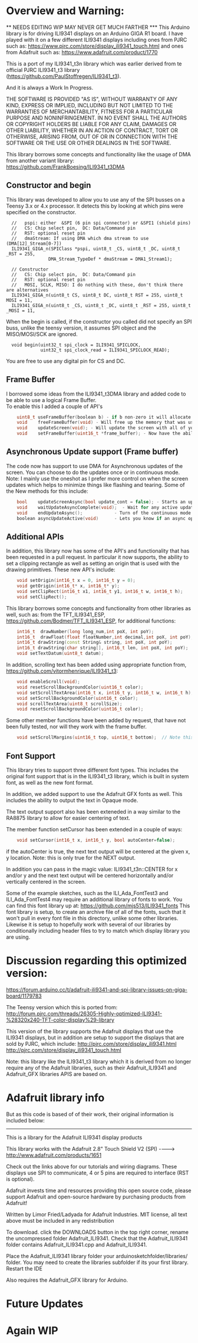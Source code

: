 Overview and Warning: 
=====
** NEEDS EDITING WIP MAY NEVER GET MUCH FARTHER ***
This Arduino library is for driving ILI9341 displays on an Arduino GIGA R1 board. I
 have played with it on a few different
ILI9341 displays including ones from PJRC such as: https://www.pjrc.com/store/display_ili9341_touch.html and ones from Adafruit such as: https://www.adafruit.com/product/1770

This is a port of my ILI9341_t3n library which was earlier derived from te official PJRC ILI9341_t3 library (https://github.com/PaulStoffregen/ILI9341_t3).

And it is always a Work In Progress.

THE SOFTWARE IS PROVIDED "AS IS", WITHOUT WARRANTY OF ANY KIND, EXPRESS OR
IMPLIED, INCLUDING BUT NOT LIMITED TO THE WARRANTIES OF MERCHANTABILITY,
FITNESS FOR A PARTICULAR PURPOSE AND NONINFRINGEMENT. IN NO EVENT SHALL THE
AUTHORS OR COPYRIGHT HOLDERS BE LIABLE FOR ANY CLAIM, DAMAGES OR OTHER
LIABILITY, WHETHER IN AN ACTION OF CONTRACT, TORT OR OTHERWISE, ARISING FROM,
OUT OF OR IN CONNECTION WITH THE SOFTWARE OR THE USE OR OTHER DEALINGS IN THE
SOFTWARE.


This library borrows some concepts and functionality like the usage of DMA from another variant library: https://github.com/FrankBoesing/ILI9341_t3DMA

Constructor and begin
----
This library was developed to allow you to use any of the SPI busses on a Teensy 3.x or 4.x processor. 
It detects this by looking at which pins were specified on the constructor. 

```
  //   pspi: either  &SPI (6 pin spi connector) or &SPI1 (shield pins)
  //   CS: Chip select pin,  DC: Data/Command pin
  //   RST: optional reset pin
  //   dmaStream: If using DMA which dma stream to use (DMA[12]_Stream[0-7])
  ILI9341_GIGA_n(SPIClass *pspi, uint8_t _CS, uint8_t _DC, uint8_t _RST = 255, 
                DMA_Stream_TypeDef * dmaStream = DMA1_Stream1);

  // Constructor
  //   CS: Chip select pin,  DC: Data/Command pin
  //   RST: optional reset pin
  //   MOSI, SCLK, MISO: I do nothing with these, don't think there are alternatives
  ILI9341_GIGA_n(uint8_t CS, uint8_t DC, uint8_t RST = 255, uint8_t MOSI = 11,
  ILI9341_GIGA_n(uint8_t _CS, uint8_t _DC, uint8_t _RST = 255, uint8_t _MOSI = 11,
```

When the begin is called, if the constructor you called did not specify an SPI buss,
unlike the teensy version, it assumes SPI object and the MISO/MOSI/SCK are ignored. 
```
  void begin(uint32_t spi_clock = ILI9341_SPICLOCK,
             uint32_t spi_clock_read = ILI9341_SPICLOCK_READ);
```

You are free to use any digital pin for CS and DC.

Frame Buffer
------------
I borrowed some ideas from the ILI9341_t3DMA library and added code to be able to use a logical Frame Buffer.  
To enable this I added a couple of API's 
```c++
    uint8_t useFrameBuffer(boolean b) - if b non-zero it will allocate memory and start using
    void	freeFrameBuffer(void) - Will free up the memory that was used.
    void	updateScreen(void); - Will update the screen with all of your updates...
	void	setFrameBuffer(uint16_t *frame_buffer); - Now have the ability allocate the frame buffer and pass it in, to avoid use of malloc
```
Asynchronous Update support (Frame buffer)
------------------------

The code now has support to use DMA for Asynchronous updates of the screen.  You can choose to do the updates once or in continuous mode.  Note: I mainly use the 
oneshot as I prefer more control on when the screen updates which helps to minimize things like flashing and tearing. 
Some of the New methods for this include: 

```c++
	bool	updateScreenAsync(bool update_cont = false); - Starts an update either one shot or continuous
	void	waitUpdateAsyncComplete(void);  - Wait for any active update to complete
	void	endUpdateAsync();			 - Turn of the continuous mode.
	boolean	asyncUpdateActive(void)      - Lets you know if an async operation is still active
```

Additional APIs
---------------
In addition, this library now has some of the API's and functionality that has been requested in a pull request.  In particular it now supports, the ability to set a clipping rectangle as well as setting an origin that is used with the drawing primitives.   These new API's include:
```c++
	void setOrigin(int16_t x = 0, int16_t y = 0); 
	void getOrigin(int16_t* x, int16_t* y);
	void setClipRect(int16_t x1, int16_t y1, int16_t w, int16_t h); 
	void setClipRect();
```

This library borrows some concepts and functionality from other libraries as well, such as: from the TFT_ILI9341_ESP, https://github.com/Bodmer/TFT_ILI9341_ESP, for additional functions:
```c++
    int16_t  drawNumber(long long_num,int poX, int poY);
    int16_t  drawFloat(float floatNumber,int decimal,int poX, int poY);   
    int16_t drawString(const String& string, int poX, int poY);
    int16_t drawString(char string[], int16_t len, int poX, int poY);
    void setTextDatum(uint8_t datum);
```

In addition, scrolling text has been added using appropriate function from, https://github.com/vitormhenrique/ILI9341_t3:
```c++
    void enableScroll(void);
    void resetScrollBackgroundColor(uint16_t color);
    void setScrollTextArea(int16_t x, int16_t y, int16_t w, int16_t h);
    void setScrollBackgroundColor(uint16_t color);
    void scrollTextArea(uint8_t scrollSize);
    void resetScrollBackgroundColor(uint16_t color);
```

Some other member functions have been added by request, that have not been fully tested, nor will they work with the
frame buffer.
```c++
	void setScrollMargins(uint16_t top, uint16_t bottom);  // Note this is now also member of Adafruit library
```

Font Support
------------
This library tries to support three different font types.  This includes the original font support that is in the ILI9341_t3 library, which is 
built in system font, as well as the new font format. 

In addition, we added support to use the Adafruit GFX fonts as well. This includes the ability to output the text in Opaque mode. 

The text output support also has been exteneded in a way similar to the RA8875 library to allow for easier centering of text. 

The member function setCursor has been extended in a couple of ways:
```c++
	void setCursor(int16_t x, int16_t y, bool autoCenter=false);
```
if the autoCenter is true, the next text output will be centered at the given x, y location.  Note: this is only true for the NEXT output.  

In addition you can pass in the magic value: ILI9341_t3n::CENTER for x and/or y and the next text output will be centered horizontally and/or vertically centered in the screen. 

Some of the example sketches, such as the ILI_Ada_FontTest3 and ILI_Ada_FontTest4 may require an additional library of fonts to work.
You can find this font library up at: https://github.com/mjs513/ILI9341_fonts
This font library is setup, to create an archive file of all of the fonts, such that it won't pull in every font file in this directory, 
unlike some other libraries.  Likewise it is setup to hopefully work with several of our libraries by conditionally including header files
to try to match which display library you are using. 



Discussion regarding this optimized version:
==========================

https://forum.arduino.cc/t/adafruit-ili9341-and-spi-library-issues-on-giga-board/1179783

The Teensy version which this is ported from:
http://forum.pjrc.com/threads/26305-Highly-optimized-ILI9341-%28320x240-TFT-color-display%29-library

This version of the library supports the Adafruit displays that use the ILI9341 displays, but in
addition are setup to support the displays that are sold by PJRC, which include:
	http://pjrc.com/store/display_ili9341.html
	http://pjrc.com/store/display_ili9341_touch.html

Note: this library like the ILI9341_t3 library which it is derived from no longer  require any of the Adafruit libraries, such as their Adafruit_ILI9341 and Adafruit_GFX libraries APIS are based on.

Adafruit library info
=======================

But as this code is based of of their work, their original information is included below:

------------------------------------------

This is a library for the Adafruit ILI9341 display products

This library works with the Adafruit 2.8" Touch Shield V2 (SPI)
  ----> http://www.adafruit.com/products/1651
 
Check out the links above for our tutorials and wiring diagrams.
These displays use SPI to communicate, 4 or 5 pins are required
to interface (RST is optional).

Adafruit invests time and resources providing this open source code,
please support Adafruit and open-source hardware by purchasing
products from Adafruit!

Written by Limor Fried/Ladyada for Adafruit Industries.
MIT license, all text above must be included in any redistribution

To download. click the DOWNLOADS button in the top right corner, rename the uncompressed folder Adafruit_ILI9341. Check that the Adafruit_ILI9341 folder contains Adafruit_ILI9341.cpp and Adafruit_ILI9341.

Place the Adafruit_ILI9341 library folder your arduinosketchfolder/libraries/ folder. You may need to create the libraries subfolder if its your first library. Restart the IDE

Also requires the Adafruit_GFX library for Arduino.

Future Updates
==============


Again WIP
=====
